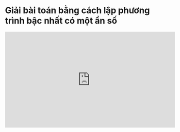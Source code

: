 # Giải bài toán bằng cách lập phương trình bậc nhất có một ẩn số

<iframe width="560" height="315" src="https://www.youtube.com/embed/Zb3RmspWwvM?si=lIgggBriZ3WfaPcl" title="YouTube video player" frameborder="0" allow="accelerometer; autoplay; clipboard-write; encrypted-media; gyroscope; picture-in-picture; web-share" referrerpolicy="strict-origin-when-cross-origin" allowfullscreen></iframe>